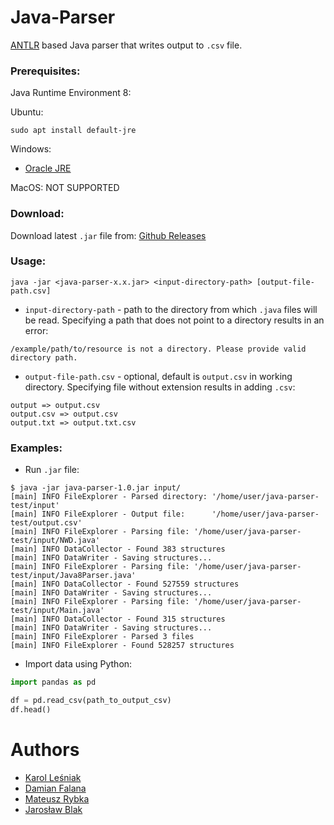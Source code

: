 # Java-Parser

[ANTLR](https://github.com/antlr/antlr4) based Java parser that writes output to `.csv` file.

### Prerequisites:

Java Runtime Environment 8:

Ubuntu:
```
sudo apt install default-jre
```
Windows:

* [Oracle JRE](https://www.oracle.com/technetwork/java/javase/downloads/jre8-downloads-2133155.html)

MacOS:
NOT SUPPORTED

### Download:
Download latest `.jar` file from: [Github Releases](https://github.com/falanadamian/java-parser/releases)

### Usage:

```
java -jar <java-parser-x.x.jar> <input-directory-path> [output-file-path.csv]
```

* `input-directory-path` - path to the directory from which `.java` files will be read.
Specifying a path that does not point to a directory results in an error:
```
/example/path/to/resource is not a directory. Please provide valid directory path.
```

* `output-file-path.csv` - optional, default is `output.csv` in working directory.
Specifying file without extension results in adding `.csv`:
```
output => output.csv
output.csv => output.csv
output.txt => output.txt.csv
```

### Examples:
* Run `.jar` file:
```
$ java -jar java-parser-1.0.jar input/
[main] INFO FileExplorer - Parsed directory: '/home/user/java-parser-test/input'
[main] INFO FileExplorer - Output file:      '/home/user/java-parser-test/output.csv'
[main] INFO FileExplorer - Parsing file: '/home/user/java-parser-test/input/NWD.java'
[main] INFO DataCollector - Found 383 structures
[main] INFO DataWriter - Saving structures...
[main] INFO FileExplorer - Parsing file: '/home/user/java-parser-test/input/Java8Parser.java'
[main] INFO DataCollector - Found 527559 structures
[main] INFO DataWriter - Saving structures...
[main] INFO FileExplorer - Parsing file: '/home/user/java-parser-test/input/Main.java'
[main] INFO DataCollector - Found 315 structures
[main] INFO DataWriter - Saving structures...
[main] INFO FileExplorer - Parsed 3 files
[main] INFO FileExplorer - Found 528257 structures
```

* Import data using Python:
```python
import pandas as pd

df = pd.read_csv(path_to_output_csv)
df.head()
```

# Authors
* [Karol Leśniak](https://github.com/kajkal)
* [Damian Falana](https://github.com/falanadamian)
* [Mateusz Rybka](https://github.com/Mefffiu)
* [Jarosław Blak](https://github.com/jaroslawblak)
